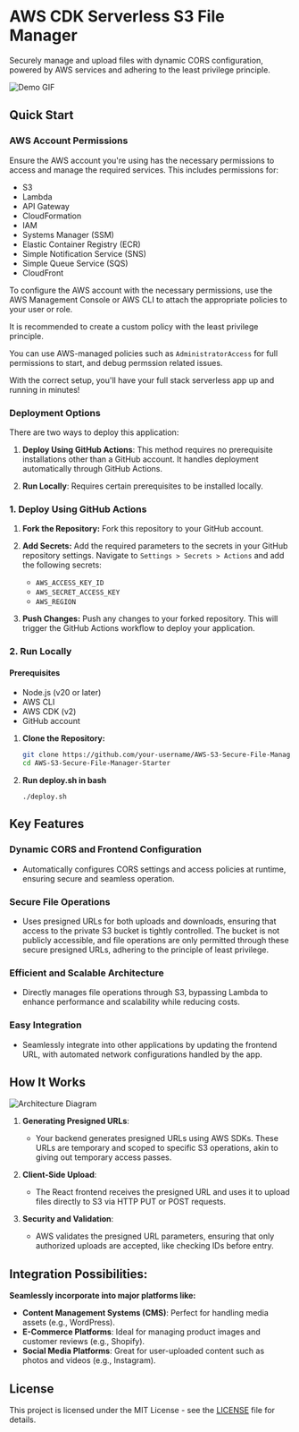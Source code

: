 # AWS CDK Serverless S3 File Manager

Securely manage and upload files with dynamic CORS configuration, powered by AWS services and adhering to the least privilege principle.

![Demo GIF](assets/demo.gif)
## Quick Start

### AWS Account Permissions

Ensure the AWS account you're using has the necessary permissions to access and manage the required services. This includes permissions for:

* S3
* Lambda
* API Gateway
* CloudFormation
* IAM
* Systems Manager (SSM)
* Elastic Container Registry (ECR)
* Simple Notification Service (SNS)
* Simple Queue Service (SQS)
* CloudFront

To configure the AWS account with the necessary permissions, use the AWS Management Console or AWS CLI to attach the appropriate policies to your user or role. 

It is recommended to create a custom policy with the least privilege principle.

You can use AWS-managed policies such as `AdministratorAccess` for full permissions to start, and debug permssion related issues.

With the correct setup, you'll have your full stack serverless app up and running in minutes!

### Deployment Options

There are two ways to deploy this application:

1. **Deploy Using GitHub Actions**: This method requires no prerequisite installations other than a GitHub account. It handles deployment automatically through GitHub Actions.

2. **Run Locally**: Requires certain prerequisites to be installed locally.

### 1. Deploy Using GitHub Actions

1. **Fork the Repository:**
   Fork this repository to your GitHub account.

2. **Add Secrets:**
   Add the required parameters to the secrets in your GitHub repository settings. Navigate to `Settings > Secrets > Actions` and add the following secrets:

   - `AWS_ACCESS_KEY_ID`
   - `AWS_SECRET_ACCESS_KEY`
   - `AWS_REGION`

3. **Push Changes:**
   Push any changes to your forked repository. This will trigger the GitHub Actions workflow to deploy your application.


### 2. Run Locally

#### Prerequisites
- Node.js (v20 or later)
- AWS CLI
- AWS CDK (v2)
- GitHub account

1. **Clone the Repository:**
   ```sh
   git clone https://github.com/your-username/AWS-S3-Secure-File-Manager-Starter.git
   cd AWS-S3-Secure-File-Manager-Starter
   ```

2. **Run deploy.sh in bash**
   ```
   ./deploy.sh
    ```
   

## Key Features

### **Dynamic CORS and Frontend Configuration**

* Automatically configures CORS settings and access policies at runtime, ensuring secure and seamless operation.

### **Secure File Operations**

* Uses presigned URLs for both uploads and downloads, ensuring that access to the private S3 bucket is tightly controlled. The bucket is not publicly accessible, and file operations are only permitted through these secure presigned URLs, adhering to the principle of least privilege.

### **Efficient and Scalable Architecture**

* Directly manages file operations through S3, bypassing Lambda to enhance performance and scalability while reducing costs.

### **Easy Integration**

* Seamlessly integrate into other applications by updating the frontend URL, with automated network configurations handled by the app.

## How It Works
![Architecture Diagram](assets/ArchitectureDiagram.png)


1. **Generating Presigned URLs**:
   - Your backend generates presigned URLs using AWS SDKs. These URLs are temporary and scoped to specific S3 operations, akin to giving out temporary access passes.

2. **Client-Side Upload**:
   - The React frontend receives the presigned URL and uses it to upload files directly to S3 via HTTP PUT or POST requests.

3. **Security and Validation**:
   - AWS validates the presigned URL parameters, ensuring that only authorized uploads are accepted, like checking IDs before entry.

  ## Integration Possibilities:
  **Seamlessly incorporate into major platforms like:**
  
- **Content Management Systems (CMS)**: Perfect for handling media assets (e.g., WordPress).
- **E-Commerce Platforms**: Ideal for managing product images and customer reviews (e.g., Shopify).
- **Social Media Platforms**: Great for user-uploaded content such as photos and videos (e.g., Instagram).


## License

This project is licensed under the MIT License - see the [LICENSE](LICENSE) file for details.
